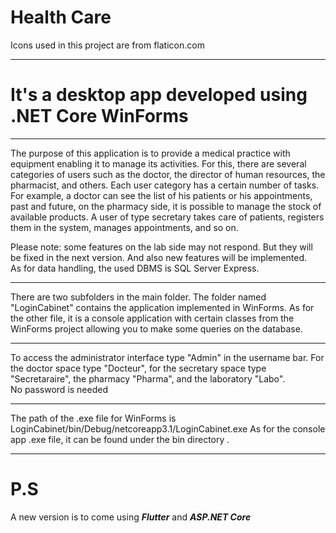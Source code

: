 
# Health Care
Icons used in this project are from flaticon.com

*************************************
# It's a desktop app developed using .NET Core WinForms

*************************************

The purpose of this application is to provide a medical practice with equipment enabling it to manage its activities.
For this, there are several categories of users such as the doctor, the director of human resources, the pharmacist, and others.
Each user category has a certain number of tasks.
For example, a doctor can see the list of his patients or his appointments, past and future, on the pharmacy side, it is possible to manage the stock of available products. A user of type secretary takes care of patients, registers them in the system, manages appointments, and so on.

Please note: some features on the lab side may not respond. But they will be fixed in the next version. And also new features will be implemented.\
As for data handling, the used DBMS is SQL Server Express.

**********************************************
There are two subfolders in the main folder. The folder named "LoginCabinet" contains the application implemented in WinForms. As for the other file, it is a console application with certain classes from the WinForms project allowing you to make some queries on the database.

***********************************************************************

To access the administrator interface type "Admin" in the username bar. For the doctor space type "Docteur", for the secretary space type "Secretaraire", the pharmacy "Pharma", and the laboratory "Labo".\
No password is needed

***********************************************************
The path of the .exe file for WinForms is LoginCabinet/bin/Debug/netcoreapp3.1/LoginCabinet.exe
As for the console app .exe file, it can be found under the bin directory .

***********************************************************
# P.S
A new version is to come using ***Flutter*** and ***ASP.NET Core***
